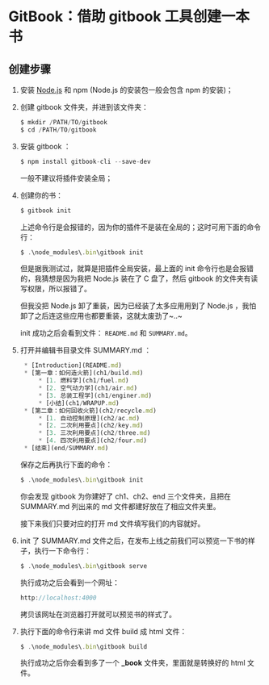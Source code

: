 # GitBook：借助 gitbook 工具创建一本书

## 创建步骤
1. 安装 [Node.js](https://nodejs.org/en/) 和 npm (Node.js 的安装包一般会包含 npm 的安装)；
2. 创建 gitbook 文件夹，并进到该文件夹：

   ```javascript
   $ mkdir /PATH/TO/gitbook
   $ cd /PATH/TO/gitbook
   ```
3. 安装 gitbook ：
   
   ```javascript
   $ npm install gitbook-cli --save-dev
   ```
   一般不建议将插件安装全局；
4. 创建你的书：
   
   ```javascript
   $ gitbook init
   ```
   上述命令行是会报错的，因为你的插件不是装在全局的；这时可用下面的命令行：
   ```javascript
   $ .\node_modules\.bin\gitbook init
   ```
   但是据我测试过，就算是把插件全局安装，最上面的 init 命令行也是会报错的，我猜想是因为我把 Node.js 装在了 C 盘了，然后 gitbook   的文件夹有读写权限，所以报错了。
   
   但我没把 Node.js 卸了重装，因为已经装了太多应用用到了 Node.js ，我怕卸了之后连这些应用也都要重装，这就太废劲了~..~
   
   init 成功之后会看到文件： `README.md` 和 `SUMMARY.md`。
5. 打开并编辑书目录文件 SUMMARY.md ：
    
   ```javascript
    * [Introduction](README.md)
	* [第一章：如何造火箭](ch1/build.md)
		* [1. 燃料学](ch1/fuel.md)
		* [2. 空气动力学](ch1/air.md)
		* [3. 总装工程学](ch1/enginer.md)
		* [小结](ch1/WRAPUP.md)
	* [第二章：如何回收火箭](ch2/recycle.md)
		* [1. 自动控制原理](ch2/ac.md)
		* [2. 二次利用要点](ch2/key.md)
		* [3. 三次利用要点](ch2/three.md)
		* [4. 四次利用要点](ch2/four.md)
	* [结束](end/SUMMARY.md)
   ```
   保存之后再执行下面的命令：
   
   ```javascript
   $ .\node_modules\.bin\gitbook init
   ```
   你会发现 gitbook 为你建好了 ch1、ch2、end 三个文件夹，且把在 SUMMARY.md 列出来的 md 文件都建好放在了相应文件夹里。
   
   接下来我们只要对应的打开 md 文件填写我们的内容就好。
6. init 了 SUMMARY.md 文件之后，在发布上线之前我们可以预览一下书的样子，执行一下命令行：
   
   ```javascript
   $ .\node_modules\.bin\gitbook serve
   ```
   执行成功之后会看到一个网址：
   
   ```javascript
   http://localhost:4000
   ```
   拷贝该网址在浏览器打开就可以预览书的样式了。
7. 执行下面的命令行来讲 md 文件 build 成 html 文件：
   
   ```javascript
   $ .\node_modules\.bin\gitbook build
   ```
   执行成功之后你会看到多了一个 **_book** 文件夹，里面就是转换好的 html 文件。
   
   